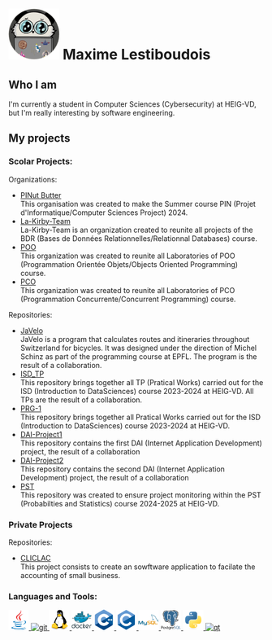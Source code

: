 <h1> <img src="panda-IC_rond.png" alt="panda" width="100" height="100"/> Maxime Lestiboudois </h1>

## Who I am
I'm currently a student in Computer Sciences (Cybersecurity) at HEIG-VD, but I'm really interesting by software engineering. 

## My projects
### Scolar Projects:
Organizations:
- [PINut Butter](https://github.com/PIN-Groupe-4)<br/>
This organisation was created to make the Summer course PIN (Projet d'Informatique/Computer Sciences Project) 2024.
- [La-Kirby-Team](https://github.com/La-Kirby-Team)<br/>
La-Kirby-Team is an organization created to reunite all projects of the BDR (Bases de Données Relationnelles/Relationnal Databases) course. 
- [POO](https://github.com/POO-Lestiboudois-Parisod)<br/>
This organization was created to reunite all Laboratories of POO (Programmation Orientée Objets/Objects Oriented Programming) course.
- [PCO](https://github.com/PCO24MaximeTristan)<br/>
This organization was created to reunite all Laboratories of PCO (Programmation Concurrente/Concurrent Programming) course.

Repositories:
- [JaVelo](https://github.com/MaximeLesti/JaVelo)<br/>
JaVelo is a program that calculates routes and itineraries throughout Switzerland for bicycles. It was designed under the direction of Michel Schinz as part of the programming course at EPFL. The program is the result of a collaboration.
- [ISD_TP](https://github.com/MaximeLesti/ISD_TP)<br/>
This repository brings together all TP (Pratical Works) carried out for the ISD (Introduction to DataSciences) course 2023-2024 at HEIG-VD. All TPs are the result of a collaboration.
- [PRG-1](https://github.com/MaximeLesti/PRG-1)<br/>
This repository brings together all Pratical Works carried out for the ISD (Introduction to DataSciences) course 2023-2024 at HEIG-VD.
- [DAI-Project1](https://github.com/Nat004499/Dai-Project-1)<br/>
This repository contains the first DAI (Internet Application Development) project, the result of a collaboration
- [DAI-Project2](https://github.com/MaximeLesti/DAI-Project2)<br/>
This repository contains the second DAI (Internet Application Development) project, the result of a collaboration
- [PST](https://github.com/MaximeLesti/R-Project)<br/>
This repository was created to ensure project monitoring within the PST (Probabilties and Statistics) course 2024-2025 at HEIG-VD.

### Private Projects
Repositories:
- [CLICLAC]()<br/>
This project consists to create an sowftware application to facilate the accounting of small business.
 


<h3 align="left">Languages and Tools:</h3>
<p align="left"> 
 <a href="https://www.java.com" target="_blank" rel="noreferrer"> <img src="https://raw.githubusercontent.com/devicons/devicon/master/icons/java/java-original.svg" alt="java" width="40" height="40"/> </a> 
 <a href="https://git-scm.com/" target="_blank" rel="noreferrer"> <img src="https://www.vectorlogo.zone/logos/git-scm/git-scm-icon.svg" alt="git" width="40" height="40"/> </a> 
 <a href="https://www.linux.org/" target="_blank" rel="noreferrer"> <img src="https://raw.githubusercontent.com/devicons/devicon/master/icons/linux/linux-original.svg" alt="linux" width="40" height="40"/> </a> 
 <a href="https://www.docker.com/" target="_blank" rel="noreferrer"> <img src="https://raw.githubusercontent.com/devicons/devicon/master/icons/docker/docker-original-wordmark.svg" alt="docker" width="40" height="40"/> </a> 
  <a href="https://www.w3schools.com/cpp/" target="_blank" rel="noreferrer"> <img src="https://raw.githubusercontent.com/devicons/devicon/master/icons/cplusplus/cplusplus-original.svg" alt="cplusplus" width="40" height="40"/> </a> 
<a href="https://www.cprogramming.com/" target="_blank" rel="noreferrer"> <img src="https://raw.githubusercontent.com/devicons/devicon/master/icons/c/c-original.svg" alt="c" width="40" height="40"/> </a> 
 <a href="https://www.mysql.com/" target="_blank" rel="noreferrer"> <img src="https://raw.githubusercontent.com/devicons/devicon/master/icons/mysql/mysql-original-wordmark.svg" alt="mysql" width="40" height="40"/> </a> 
 <a href="https://www.postgresql.org" target="_blank" rel="noreferrer"> <img src="https://raw.githubusercontent.com/devicons/devicon/master/icons/postgresql/postgresql-original-wordmark.svg" alt="postgresql" width="40" height="40"/> </a> <a href="https://www.python.org" target="_blank" rel="noreferrer"> <img src="https://raw.githubusercontent.com/devicons/devicon/master/icons/python/python-original.svg" alt="python" width="40" height="40"/> </a> 
 <a href="https://www.qt.io/" target="_blank" rel="noreferrer"> <img src="https://upload.wikimedia.org/wikipedia/commons/0/0b/Qt_logo_2016.svg" alt="qt" width="40" height="40"/> </a> 
</p>
